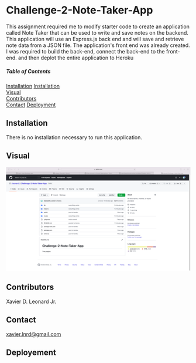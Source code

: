 # Challenge-2-Note-Taker-App

This assignment required me to modify starter code to create an application called Note Taker that can be used to write and save notes on the backend. This application will use an Express.js back end and will save and retrieve note data from a JSON file. The application's front end was already created. I was required to build the back-end, connect the back-end to the front-end. and then deplot the entire application to Heroku

##### Table of Contents  
[Installation](##Installation)
[Installation](##Installation)  
[Visual](##Visual)  
[Contributors](##Contributors)  
[Contact](##Contact) 
[Deployment](##Deployment)  




## Installation

There is no installation necessary to run this application.

## Visual 
![Visual of completed note-taker](./public/assets/images/sample.png "Optional Title")

## Contributors

Xavier D. Leonard Jr.

## Contact
 xavier.lnrd@gmail.com

 ## Deployement

 